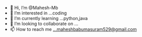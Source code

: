 - 👋 Hi, I’m @Mahesh-Mb
- 👀 I’m interested in ...coding
- 🌱 I’m currently learning ...python,java
- 💞️ I’m looking to collaborate on ...
- 📫 How to reach me ...maheshbabumasuram529@gmail.com

<!---
Mahesh-Mb/Mahesh-Mb is a ✨ special ✨ repository because its `README.md` (this file) appears on your GitHub profile.
You can click the Preview link to take a look at your changes.
--->
